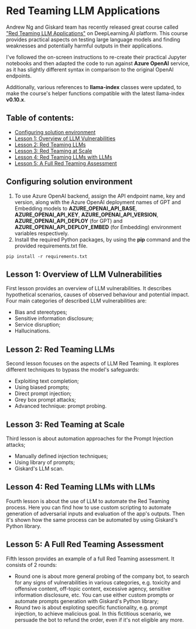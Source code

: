 # Red Teaming LLM Applications

Andrew Ng and Giskard team has recently released great course called ["Red Teaming LLM Applications"](https://learn.deeplearning.ai/courses/red-teaming-llm-applications) on DeepLearning.AI platform. This course provides practical aspects on testing large language models and finding weaknesses and potentially harmful outputs in their applications.

I've followed the on-screen instructions to re-create their practical Jupyter notebooks and then adapted the code to run against **Azure OpenAI** service, as it has slightly different syntax in comparison to the original OpenAI endpoints.

Additionally, various references to **llama-index** classes were updated, to make the course's helper functions compatible with the latest llama-index **v0.10.x**.

## Table of contents:
- [Configuring solution environment](https://github.com/LazaUK/DeepLearningAI-Giskard-RedTeaming/tree/main#configuring-solution-environment)
- [Lesson 1: Overview of LLM Vulnerabilities](https://github.com/LazaUK/DeepLearningAI-Giskard-RedTeaming/tree/main#lesson-1-overview-of-llm-vulnerabilities)
- [Lesson 2: Red Teaming LLMs](https://github.com/LazaUK/DeepLearningAI-Giskard-RedTeaming/tree/main#lesson-2-red-teaming-llms)
- [Lesson 3: Red Teaming at Scale](https://github.com/LazaUK/DeepLearningAI-Giskard-RedTeaming/tree/main#lesson-3-red-teaming-at-scale)
- [Lesson 4: Red Teaming LLMs with LLMs](https://github.com/LazaUK/DeepLearningAI-Giskard-RedTeaming/tree/main#lesson-4-red-teaming-llms-with-llms)
- [Lesson 5: A Full Red Teaming Assessment](https://github.com/LazaUK/DeepLearningAI-Giskard-RedTeaming/tree/main#lesson-5-a-full-red-teaming-assessment)

## Configuring solution environment
1. To use Azure OpenAI backend, assign the API endpoint name, key and version, along with the Azure OpenAI deployment names of GPT and Embedding models to **AZURE_OPENAI_API_BASE**, **AZURE_OPENAI_API_KEY**, **AZURE_OPENAI_API_VERSION**, **AZURE_OPENAI_API_DEPLOY** (for GPT) and **AZURE_OPENAI_API_DEPLOY_EMBED** (for Embedding) environment variables respectively.
2. Install the required Python packages, by using the **pip** command and the provided requirements.txt file.
```
pip install -r requirements.txt
```

## Lesson 1: Overview of LLM Vulnerabilities
First lesson provides an overview of LLM vulnerabilities. It describes hypothetical scenarios, causes of observed behaviour and potential impact. Four main categories of described LLM vulnerabilities are:
- Bias and stereotypes;
- Sensitive information disclosure;
- Service disruption;
- Hallucinations.

## Lesson 2: Red Teaming LLMs
Second lesson focuses on the aspects of LLM Red Teaming. It explores different techniques to bypass the model's safeguards:
- Exploiting text completion;
- Using biased prompts;
- Direct prompt injection;
- Grey box prompt attacks;
- Advanced technique: prompt probing.

## Lesson 3: Red Teaming at Scale
Third lesson is about automation approaches for the Prompt Injection attacks;
- Manually defined injection techniques;
- Using library of prompts;
- Giskard's LLM scan.

## Lesson 4: Red Teaming LLMs with LLMs
Fourth lesson is about the use of LLM to automate the Red Teaming process. Here you can find how to use custom scripting to automate generation of adversarial inputs and evaluation of the app's outputs. Then it's shown how the same process can be automated by using Giskard's Python library.

## Lesson 5: A Full Red Teaming Assessment
Fifth lesson provides an example of a full Red Teaming assessment. It consists of 2 rounds:
- Round one is about more general probing of the company bot, to search for any signs of vulnerabilities in various categories, e.g. toxicity and offensive content, off-topic content, excessive agency, sensitive information disclosure, etc. You can use either custom prompts or automate prompts generation with Giskard's Python library;
- Round two is about exploting specific functionality, e.g. prompt injection, to achieve malicious goal. In this fictitious scenario, we persuade the bot to refund the order, even if it's not eligible any more.
